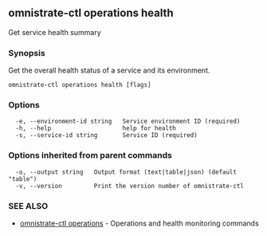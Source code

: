 ## omnistrate-ctl operations health

Get service health summary

### Synopsis

Get the overall health status of a service and its environment.

```
omnistrate-ctl operations health [flags]
```

### Options

```
  -e, --environment-id string   Service environment ID (required)
  -h, --help                    help for health
  -s, --service-id string       Service ID (required)
```

### Options inherited from parent commands

```
  -o, --output string   Output format (text|table|json) (default "table")
  -v, --version         Print the version number of omnistrate-ctl
```

### SEE ALSO

* [omnistrate-ctl operations](omnistrate-ctl_operations.md)	 - Operations and health monitoring commands

